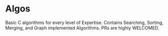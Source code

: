 # Algos
Basic C algorithms for every level of Expertise. 
Contains Searching, Sorting, Merging, and Graph implemented Algorithms.
PRs are highly WELCOMED. 
